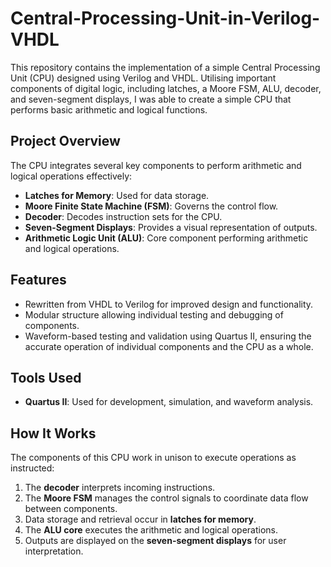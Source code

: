# Central-Processing-Unit-in-Verilog-VHDL
This repository contains the implementation of a simple Central Processing Unit (CPU) designed using Verilog and VHDL. Utilising important components of digital logic, including latches, a Moore FSM, ALU, decoder, and seven-segment displays, I was able to create a simple CPU that performs basic arithmetic and logical functions.

## Project Overview  
The CPU integrates several key components to perform arithmetic and logical operations effectively:  

- **Latches for Memory**: Used for data storage.  
- **Moore Finite State Machine (FSM)**: Governs the control flow.  
- **Decoder**: Decodes instruction sets for the CPU.  
- **Seven-Segment Displays**: Provides a visual representation of outputs.  
- **Arithmetic Logic Unit (ALU)**: Core component performing arithmetic and logical operations.  

## Features  
- Rewritten from VHDL to Verilog for improved design and functionality.  
- Modular structure allowing individual testing and debugging of components.  
- Waveform-based testing and validation using Quartus II, ensuring the accurate operation of individual components and the CPU as a whole.  

## Tools Used  
- **Quartus II**: Used for development, simulation, and waveform analysis.  

## How It Works  
The components of this CPU work in unison to execute operations as instructed:  

1. The **decoder** interprets incoming instructions.  
2. The **Moore FSM** manages the control signals to coordinate data flow between components.  
3. Data storage and retrieval occur in **latches for memory**.  
4. The **ALU core** executes the arithmetic and logical operations.  
5. Outputs are displayed on the **seven-segment displays** for user interpretation.  
